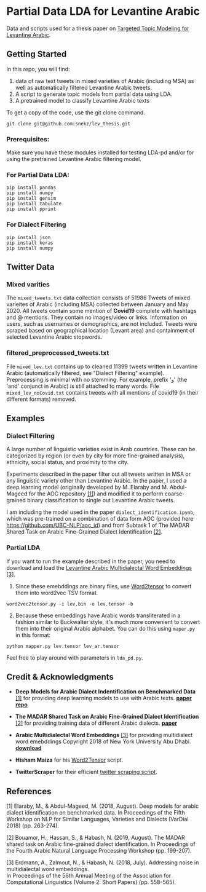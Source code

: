 # Partial Data LDA for Levantine Arabic

Data and scripts used for a thesis paper on [Targeted Topic Modeling for Levantine Arabic](http://uu.diva-portal.org/smash/record.jsf?pid=diva2%3A1439483&dswid=-4687). 

## Getting Started

In this repo, you will find: 
1. data of raw text tweets in mixed varieties of Arabic (including MSA) as well as automatically filtered Levantine Arabic tweets. 
2. A script to generate topic models from partial data using LDA. 
3. A pretrained model to classify Levantine Arabic texts

To get a copy of the code, use the git clone command. 

```shell
git clone git@github.com:snekz/lev_thesis.git
```

### Prerequisites:

Make sure you have these modules installed for testing LDA-pd and/or for using the pretrained Levantine Arabic filtering model. 

### For Partial Data LDA: 

```shell
pip install pandas
pip install numpy
pip install gensim 
pip install tabulate
pip install pprint
```
### For Dialect Filtering

```shell
pip install json
pip install keras
pip install numpy 
```

## Twitter Data

### Mixed varities 

The ```mixed_tweets.txt``` data collection consists of 51986 Tweets of mixed varieites of Arabic (including MSA) collected between January and May 2020. All tweets contain some mention of **Covid19** complete with hashtags and @ mentions. They contain no images/video or links. Information on users, such as usernames or demographics, are not included. Tweets were scraped based on geographical location (Levant area) and containment of selected Levantine Arabic stopwords. 

### filtered_preprocessed_tweets.txt

File ```mixed_lev.txt``` contains up to cleaned 11399 tweets written in Levantine Arabic (automatically filtered, see "Dialect Filtering" example). Preprocessing is minimal with no stemming. For example, prefix 'و' (the 'and' conjunct in Arabic) is still attached to many words. File ```mixed_lev_noCovid.txt``` contains tweets with all mentions of covid19 (in their different formats) removed. 

## Examples

### Dialect Filtering
A large number of linguistic varieties exist in Arab countries. These can be categorized by region (or even by city for more fine-grained analysis), ethnicity, social status, and proximity to the city. 

Experiments described in the paper filter out all tweets written in MSA or any linguistic variety other than Levantine Arabic. In the paper, I used a deep learning model (originally developed by M. Elaraby and M. Abdul-Mageed for the AOC repository [[1]](#1)) and modified it to perform coarse-grained binary classification to single out Levantine Arabic tweets. 

I am including the model used in the paper ```dialect_identification.ipynb```, which was pre-trained on a combination of data form AOC (provided here https://github.com/UBC-NLP/aoc_id) and from Subtask 1 of The MADAR Shared Task on Arabic Fine-Grained Dialect Identification [[2]](#2).

### Partial LDA
If you want to run the example described in the paper, you need to download and load the [Levantine Arabic Multidialectal Word Embeddings](https://camel.abudhabi.nyu.edu/arabic-multidialectal-embeddings/) [[3]](#3). 

1. Since these emebddings are binary files, use [Word2tensor](https://github.com/HichemMaiza/Word2tensor) to convert them into word2vec TSV format. 

```shell
word2vec2tensor.py -i lev.bin -o lev.tensor -b
```

2. Because these embeddings have Arabic words transliterated in a fashion similar to Buckwalter style, it's much more convenient to convert them into their original Arabic alphabet. You can do this using ```maper.py``` in this format:

```shell
python mapper.py lev.tensor lev_ar.tensor
```

Feel free to play around with parameters in ```lda_pd.py```.

## Credit & Acknowledgments

* **Deep Models for Arabic Dialect Indentification on Benchmarked Data** [[1]](#1) for providing deep learning models to use with Arabic texts. [**paper**](https://www.aclweb.org/anthology/W18-3930) [**repo**](https://github.com/UBC-NLP/aoc_id)

* **The MADAR Shared Task on Arabic Fine-Grained Dialect Identification** [[2]](#2) for providing training data of different Arabic dialects. [**paper**](https://www.aclweb.org/anthology/W19-4622)

* **Arabic Multidialectal Word Embeddings** [[3]](#3) for providing multidialect word emebddings
Copyright 2018 of New York University Abu Dhabi. [**download**](https://camel.abudhabi.nyu.edu/arabic-multidialectal-embeddings/)

* **Hisham Maiza** for his [Word2Tensor](https://github.com/HichemMaiza/Word2tensor) script. 

* **TwitterScraper** for their efficient [twitter scraping script](https://github.com/taspinar/twitterscraper). 

## References

<a id="1">[1]</a> 
Elaraby, M., & Abdul-Mageed, M. (2018, August).
Deep models for arabic dialect identification on benchmarked data. 
In Proceedings of the Fifth Workshop on NLP for Similar Languages, Varieties and Dialects (VarDial 2018) (pp. 263-274).

<a id="2">[2]</a> 
Bouamor, H., Hassan, S., & Habash, N. (2019, August).
The MADAR shared task on Arabic fine-grained dialect identification. 
In Proceedings of the Fourth Arabic Natural Language Processing Workshop (pp. 199-207).

<a id="3">[3]</a> 
Erdmann, A., Zalmout, N., & Habash, N. (2018, July). 
Addressing noise in multidialectal word embeddings.  
In Proceedings of the 56th Annual Meeting of the Association for Computational Linguistics (Volume 2: Short Papers) (pp. 558-565).
